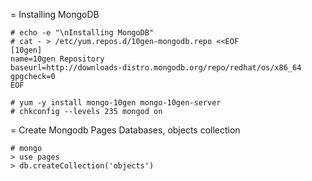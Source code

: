 = Installing MongoDB

    # echo -e "\nInstalling MongoDB"
    # cat - > /etc/yum.repos.d/10gen-mongodb.repo <<EOF
    [10gen]
    name=10gen Repository
    baseurl=http://downloads-distro.mongodb.org/repo/redhat/os/x86_64
    gpgcheck=0
    EOF

    # yum -y install mongo-10gen mongo-10gen-server
    # chkconfig --levels 235 mongod on

= Create Mongodb Pages Databases, objects collection

    # mongo
    > use pages
    > db.createCollection('objects')



